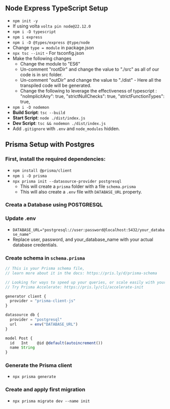 ## Node Express TypeScript Setup
- `npm init -y`
- If using volta `volta pin node@22.12.0`
- `npm i -D typescript`
- `npm i express`
- `npm i -D @types/express @type/node`
- Change `type = module` in package.json
- `npx tsc --init` - For tsconfig.json
- Make the following changes
  - Change the module to "ES6"
  - Un-comment "rootDir" and change the value to "./src" as all of our code is in src folder.
  - Un-comment "outDir" and change the value to "./dist" - Here all the transpiled code will be generated.
  - Change the following to leverage the effectiveness of typescript : "noImplicitAny": true, "strictNullChecks": true, "strictFunctionTypes": true,
- `npm i -D nodemon`
- **Build Script**: `tsc --build`
- **Start Script**: `node ./dist/index.js`
- **Dev Script**: `tsc && nodemon ./dist/index.js`
- Add `.gitignore` with `.env` and `node_modules` hidden.

## Prisma Setup with Postgres
 
### First, install the required dependencies:
- `npm install @prisma/client`
- `npm i -D prisma`
- `npx prisma init --datasource-provider postgresql` 
  - This will create a `prisma` folder with a file `schema.prisma`
  - This will also create a `.env` file with `DATABASE_URL` property.

### Creata a Database using POSTGRESQL

### Update .env
- `DATABASE_URL="postgresql://user:password@localhost:5432/your_database_name"`
- Replace user, password, and your_database_name with your actual database credentials.

### Create schema in `schema.prisma`
```js
// This is your Prisma schema file,
// learn more about it in the docs: https://pris.ly/d/prisma-schema

// Looking for ways to speed up your queries, or scale easily with your serverless or edge functions?
// Try Prisma Accelerate: https://pris.ly/cli/accelerate-init

generator client {
  provider = "prisma-client-js"
}

datasource db {
  provider = "postgresql"
  url      = env("DATABASE_URL")
}

model Post {
  id   Int    @id @default(autoincrement())
  name String
}
```

### Generate the Prisma client
- `npx prisma generate`

### Create and apply first migration
- `npx prisma migrate dev --name init`